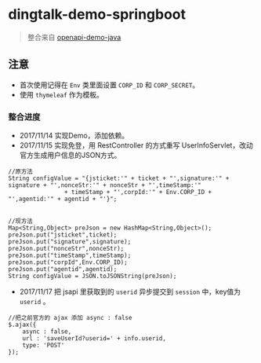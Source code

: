 # dingtalk-demo-springboot
> 整合来自 [openapi-demo-java](https://github.com/open-dingtalk/openapi-demo-java)

## 注意
* 首次使用记得在 `Env` 类里面设置 `CORP_ID` 和 `CORP_SECRET`。
* 使用 `thymeleaf` 作为模板。

### 整合进度
* 2017/11/14 实现Demo，添加依赖。
* 2017/11/15 实现免登，用 RestController 的方式重写 UserInfoServlet，改动官方生成用户信息的JSON方式。
````
//原方法
String configValue = "{jsticket:'" + ticket + "',signature:'" + signature + "',nonceStr:'" + nonceStr + "',timeStamp:'"
                + timeStamp + "',corpId:'" + Env.CORP_ID + "',agentid:'" + agentid + "'}";


//现方法
Map<String,Object> preJson = new HashMap<String,Object>();
preJson.put("jsticket",ticket);
preJson.put("signature",signature);
preJson.put("nonceStr",nonceStr);
preJson.put("timeStamp",timeStamp);
preJson.put("corpId",Env.CORP_ID);
preJson.put("agentid",agentid);
String configValue = JSON.toJSONString(preJson);

````
* 2017/11/17 把 jsapi 里获取到的 `userid` 异步提交到 `session` 中，key值为 `userid` 。
````
//把之前官方的 ajax 添加 async : false
$.ajax({
    async : false,
    url : 'saveUserId?userid=' + info.userid,
    type: 'POST'
});